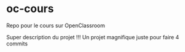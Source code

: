 # oc-cours
Repo pour le cours sur OpenClassroom

Super description du projet !!!
Un projet magnifique juste pour faire 4 commits